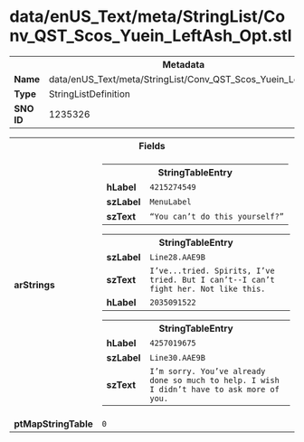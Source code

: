 <h1>data/enUS_Text/meta/StringList/Conv_QST_Scos_Yuein_LeftAsh_Opt.stl</h1><table><tr><th colspan="100%">Metadata</th></tr><tr><td><b>Name</b></td><td>data/enUS_Text/meta/StringList/Conv_QST_Scos_Yuein_LeftAsh_Opt.stl</td></tr><tr><td><b>Type</b></td><td>StringListDefinition</td></tr><tr><td><b>SNO ID</b></td><td>1235326</td></tr></table>

<table><tr><th colspan="100%">Fields</th></tr><tr><td><b>arStrings</b></td><td><table><tr><th colspan="100%">StringTableEntry</th></tr><tr><td><b>hLabel</b></td><td><code>4215274549</code></td></tr><tr><td><b>szLabel</b></td><td><code>MenuLabel</code></td></tr><tr><td><b>szText</b></td><td><code>“You can’t do this yourself?”</code></td></tr></table>


<table><tr><th colspan="100%">StringTableEntry</th></tr><tr><td><b>szLabel</b></td><td><code>Line28.AAE9B</code></td></tr><tr><td><b>szText</b></td><td><code>I’ve...tried. Spirits, I’ve tried. But I can’t--I can’t fight her. Not like this.</code></td></tr><tr><td><b>hLabel</b></td><td><code>2035091522</code></td></tr></table>


<table><tr><th colspan="100%">StringTableEntry</th></tr><tr><td><b>hLabel</b></td><td><code>4257019675</code></td></tr><tr><td><b>szLabel</b></td><td><code>Line30.AAE9B</code></td></tr><tr><td><b>szText</b></td><td><code>I’m sorry. You’ve already done so much to help. I wish I didn’t have to ask more of you.</code></td></tr></table>


</td></tr><tr><td><b>ptMapStringTable</b></td><td><code>0</code></td></tr></table>

